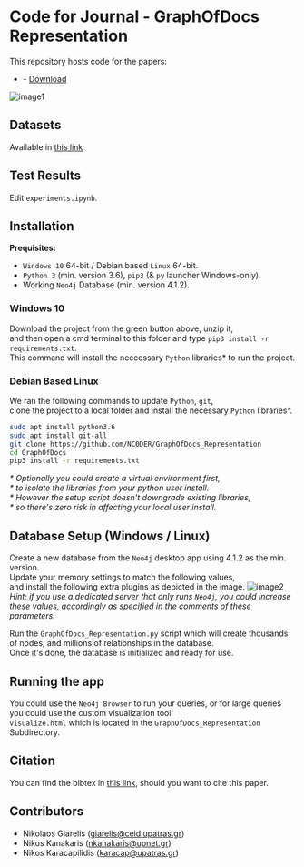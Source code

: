 # Code for Journal - GraphOfDocs Representation

This repository hosts code for the papers:
* []() - [Download]()

![image1](https://github.com/imis-lab/journal/blob/develop/GraphOfDocs_Representation/images/graph-of-docs.jpg)

## Datasets
Available in [this link]()

## Test Results
Edit `experiments.ipynb`.

## Installation
**Prequisites:**
* `Windows 10` 64-bit / Debian based `Linux` 64-bit.  
* `Python 3` (min. version 3.6), `pip3` (& `py` launcher Windows-only).  
* Working `Neo4j` Database (min. version 4.1.2).  

### Windows 10
Download the project from the green button above, unzip it,  
and then open a cmd terminal to this folder and type `pip3 install -r requirements.txt`.  
This command will install the neccessary `Python` libraries\* to run the project.  

### Debian Based Linux
We ran the following commands to update `Python`, `git`,  
clone the project to a local folder and install the necessary `Python` libraries\*.
```bash
sudo apt install python3.6
sudo apt install git-all
git clone https://github.com/NC0DER/GraphOfDocs_Representation
cd GraphOfDocs
pip3 install -r requirements.txt
```
*\* Optionally you could create a virtual environment first,*  
*\* to isolate the libraries from your python user install.*  
*\* However the setup script doesn't downgrade existing libraries,*  
*\* so there's zero risk in affecting your local user install.*  

## Database Setup (Windows / Linux)
Create a new database from the `Neo4j` desktop app using 4.1.2 as the min. version.  
Update your memory settings to match the following values,  
and install the following extra plugins as depicted in the image.
![image2](https://github.com/imis-lab/journal/blob/develop/GraphOfDocs_Representation/images/settings.jpg)
*Hint: if you use a dedicated server that only runs `Neo4j`, you could increase these values, 
accordingly as specified in the comments of these parameters.*

Run the `GraphOfDocs_Representation.py` script which will create thousands of nodes, 
and millions of relationships in the database.  
Once it's done, the database is initialized and ready for use. 

## Running the app
You could use the `Neo4j Browser` to run your queries, 
or for large queries you could use the custom visualization tool  
`visualize.html` which is located in the `GraphOfDocs_Representation` Subdirectory.

## Citation
You can find the bibtex in [this link](), should you want to cite this paper.

## Contributors
* Nikolaos Giarelis (giarelis@ceid.upatras.gr)
* Nikos Kanakaris (nkanakaris@upnet.gr)
* Nikos Karacapilidis (karacap@upatras.gr)
